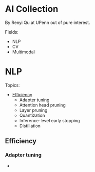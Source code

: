 # AI Collection

By Renyi Qu at UPenn out of pure interest.

Fields:
- NLP
- CV
- Multimodal

# NLP
Topics:
- [Efficiency](#efficiency)
    - Adapter tuning
    - Attention head pruning
    - Layer pruning
    - Quantization
    - Inference-level early stopping
    - Distillation

## Efficiency
### Adapter tuning
- 